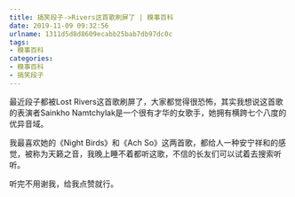 ```yaml
---
title: 搞笑段子->Rivers这首歌刷屏了 | 糗事百科
date: 2019-11-09 09:32:56
urlname: 1311d5d8d8609ecabb25bab7db97dc0c
tags: 
- 糗事百科
categories:
- 糗事百科
- 搞笑段子
---
```

最近段子都被Lost Rivers这首歌刷屏了，大家都觉得很恐怖，其实我想说这首歌的表演者Sainkho Namtchylak是一个很有才华的女歌手，她拥有横跨七个八度的优异音域。

我最喜欢她的《Night Birds》和《Ach So》这两首歌，都给人一种安宁祥和的感觉，被称为天籁之音，我晚上睡不着都听这歌，不信的长友们可以试着去搜索听听。

听完不用谢我，给我点赞就行。


